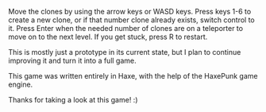 Move the clones by using the arrow keys or WASD keys. Press keys 1-6 to create a new clone, or if that number clone already exists, switch control to it. Press Enter when the needed number of clones are on a teleporter to move on to the next level. If you get stuck, press R to restart.

This is mostly just a prototype in its current state, but I plan to continue improving it and turn it into a full game.

This game was written entirely in Haxe, with the help of the HaxePunk game engine.

Thanks for taking a look at this game! :)